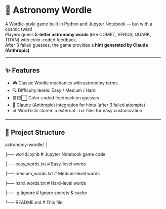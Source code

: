 # 🌌 Astronomy Wordle

A Wordle-style game built in Python and Jupyter Notebook — but with a cosmic twist!  
Players guess **5-letter astronomy words** (like COMET, VENUS, QUARK, TITAN) with color-coded feedback.  
After 3 failed guesses, the game provides a **hint generated by Claude (Anthropic)**.

---

## ✨ Features
- 🎮 Classic Wordle mechanics with astronomy terms  
- 🔍 Difficulty levels: Easy / Medium / Hard  
- 🟩🟨⬜ Color-coded feedback on guesses  
- 🤖 Claude (Anthropic) integration for hints (after 3 failed attempts)  
- 📊 Word lists stored in external `.txt` files for easy customization  

---

## 📂 Project Structure
astronomy-wordle/
│

├── world.ipynb # Jupyter Notebook game code

├── easy_words.txt # Easy-level words

├── medium_words.txt # Medium-level words

├── hard_words.txt # Hard-level words

├── .gitignore # Ignore secrets & cache

└── README.md # This file
